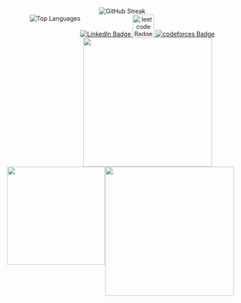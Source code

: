 


<div align="center" style="margin-top: 20px;" >
    <img src="http://github-readme-streak-stats.herokuapp.com?user=million-t&theme=dracula" alt="GitHub Streak" />
</div>
<div align="center" style="display: flex; justify-content: center; gap: 0;">
    <img src="https://github-readme-stats.vercel.app/api/top-langs/?username=million-t&layout=compact&theme=dracula&card_width=200" style="max-height: 200px;" alt="Top Languages" />
  <div align="center" style="display: inline;">
    <div align="center">
      <img src="https://komarev.com/ghpvc/?username=million-t&style=flat-square&color=blue" alt=""/>
    </div>
    <div id="badges" align="center" width="290">
      <a href="https://www.linkedin.com/in/million-tolessa/">
        <img src="https://img.shields.io/badge/LinkedIn-blue?style=for-the-badge&logo=linkedin&logoColor=white" alt="LinkedIn Badge"/>
      </a>
      <a href="https://leetcode.com/Million_/">
        <img src="https://img.shields.io/badge/Leetcode-black?style=for-the-badge&logo=leetcode&logoColor=yellow" alt="leetcode Badge" width="50" />
      </a>
      <a href="https://codeforces.com/profile/sterlin">
        <img src="https://img.shields.io/badge/Codeforces-white?style=for-the-badge&logo=codeforces&logoColor=blue" alt="codeforces Badge"/>
      </a>
    </div>
    <img src="https://github-readme-activity-graph.vercel.app/graph?username=million-t&theme=tokyo-night" width="300" />
  </div>

</div>
  
<div align="center" style="display: flex; justify-content: center; gap: 0px; width: 495px;">
  <img src="https://leetcode.card.workers.dev/Million_?theme=auto&extension=activity"   height="228"/>
  <img src="https://codeforces-readme-stats.vercel.app/api/card?username=sterlin&theme=github_dark&disable_animations=false&show_icons=true&force_username=false" width="300" " />
</div>

